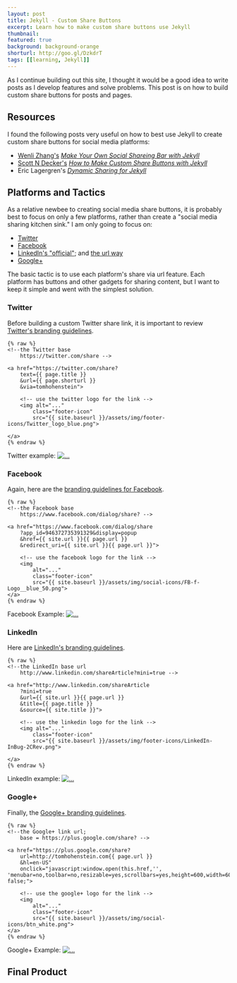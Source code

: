 ```yaml
---
layout: post
title: Jekyll - Custom Share Buttons
excerpt: Learn how to make custom share buttons use Jekyll
thumbnail: 
featured: true
background: background-orange
shorturl: http://goo.gl/DzkdrT
tags: [[learning, Jekyll]]
---
```


As I continue building out this site, I thought it would be a good idea to write posts as I develop features and solve problems. This post is on how to build custom share buttons for posts and pages. 

## Resources
I found the following posts very useful on how to best use Jekyll to create custom share buttons for social media platforms: 

* [Wenli Zhang's](http://zhangwenli.com/) *[Make Your Own Social Shareing Bar with Jekyll](http://zhangwenli.com/blog/2014/08/03/make-your-own-social-sharing-bar-with-jekyll/)*
* [Scott N Decker's](http://scottndecker.com/Contact/) *[How to Make Custom Share Buttons with Jekyll](http://scottndecker.com/blog/2014/06/29/How-to-Make-Custom-Share-Buttons-with-Jekyll/)*
* Eric Lagergren's *[Dynamic Sharing for Jekyll](http://www.ericlagergren.com/blog/dynamic-sharing-buttons/)*

## Platforms and Tactics

As a relative newbee to creating social media share buttons, it is probably best to focus on only a few platforms, rather than create a "social media sharing kitchen sink." I am only going to focus on: 

* [Twitter](https://dev.twitter.com/web/tweet-button)
* [Facebook](https://developers.facebook.com/docs/sharing/reference/share-dialog)
* [LinkedIn's "official"](https://developer.linkedin.com/plugins/share-plugin-generator); and [the url way](https://developer.linkedin.com/documents/share-linkedin)
* [Google+](https://developers.google.com/+/web/share/)

The basic tactic is to use each platform's share via url feature. Each platform has buttons and other gadgets for sharing content, but I want to keep it simple and went with the simplest solution.  

### Twitter 

Before building a custom Twitter share link, it is important to review [Twitter's branding guidelines](https://about.twitter.com/press/brand-assets). 

```
{% raw %}
<!--the Twitter base 
    https://twitter.com/share --> 

<a href="https://twitter.com/share?
    text={{ page.title }}
    &url={{ page.shorturl }}
    &via=tomhohenstein">

    <!-- use the twitter logo for the link --> 
    <img alt="..." 
        class="footer-icon" 
        src="{{ site.baseurl }}/assets/img/footer-icons/Twitter_logo_blue.png">

</a>
{% endraw %}
```
Twitter example: <a href="https://twitter.com/share?text={{ page.title }}&url={{ page.shorturl }}&via=tomhohenstein"><img alt="..." class="footer-icon" src="{{ site.baseurl }}/assets/img/social-icons/twitter.png"></a>

### Facebook 

Again, here are the [branding guidelines for Facebook](https://www.facebookbrand.com/).

```
{% raw %}
<!--the Facebook base 
    https://www.facebook.com/dialog/share? --> 

<a href="https://www.facebook.com/dialog/share
    ?app_id=946372735391329&display=popup
    &href={{ site.url }}{{ page.url }}
    &redirect_uri={{ site.url }}{{ page.url }}">

    <!-- use the facebook logo for the link --> 
    <img 
        alt="..." 
        class="footer-icon" 
        src="{{ site.baseurl }}/assets/img/social-icons/FB-f-Logo__blue_50.png">
</a>
{% endraw %}
```
Facebook Example: <a href="https://www.facebook.com/dialog/share?app_id=946372735391329&display=popup&href={{ site.url }}{{ page.url }}&redirect_uri={{ site.url }}{{ page.url }}"><img alt="..." class="footer-icon" src="{{ site.baseurl }}/assets/img/social-icons/facebook.png">
</a>

### LinkedIn

Here are [LinkedIn's branding guidelines](https://developer.linkedin.com/documents/branding-guidelines).

```
{% raw %}
<!--the LinkedIn base url 
    http://www.linkedin.com/shareArticle?mini=true --> 

<a href="http://www.linkedin.com/shareArticle
    ?mini=true
    &url={{ site.url }}{{ page.url }}
    &title={{ page.title }}
    &source={{ site.title }}">

    <!-- use the linkedin logo for the link --> 
    <img alt="..." 
        class="footer-icon"
        src="{{ site.baseurl }}/assets/img/footer-icons/LinkedIn-InBug-2CRev.png">

</a> 
{% endraw %}
```
LinkedIn example: <a href="http://www.linkedin.com/shareArticle?mini=true&url={{ site.url }}{{ page.url }}&title={{ page.title }}&source={{ site.title }}&summary="><img alt="..." class="footer-icon" src="{{ site.baseurl }}/assets/img/social-icons/linkedin.png"></a> 

### Google+ 

Finally, the [Google+ branding guidelines](https://developers.google.com/+/branding-guidelines).

```
{% raw %}
<!--the Google+ link url; 
    base = https://plus.google.com/share? --> 

<a href="https://plus.google.com/share?
    url=http://tomhohenstein.com{{ page.url }}
    &hl=en-US" 
    onclick="javascript:window.open(this.href,'', 'menubar=no,toolbar=no,resizable=yes,scrollbars=yes,height=600,width=600');return false;">

    <!-- use the google+ logo for the link --> 
    <img 
        alt="..." 
        class="footer-icon" 
        src="{{ site.baseurl }}/assets/img/social-icons/btn_white.png">
</a> 
{% endraw %}
```
Google+ Example: <a href="https://plus.google.com/share?url=http://tomhohenstein.com{{ page.url }}&hl=en-US" onclick="javascript:window.open(this.href,'', 'menubar=no,toolbar=no,resizable=yes,scrollbars=yes,height=600,width=600');return false;"><img alt="..." class="footer-icon" src="{{ site.baseurl }}/assets/img/social-icons/google.png"></a> 

## Final Product